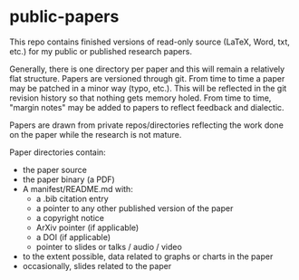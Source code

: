 # public-papers

This repo contains finished versions of read-only source (LaTeX, Word, txt, etc.) 
for my public or published research papers.

Generally, there is one directory per paper and this will remain a relatively flat
structure. Papers are versioned through git. From time to time a paper may be patched
in a minor way (typo, etc.). This will be reflected in the git revision history so
that nothing gets memory holed. From time to time, "margin notes" may be added to 
papers to reflect feedback and dialectic.

Papers are drawn from private repos/directories reflecting the work done on the paper
while the research is not mature.

Paper directories contain:

- the paper source
- the paper binary (a PDF)
- A manifest/README.md with:
  - a .bib citation entry
  - a pointer to any other published version of the paper
  - a copyright notice
  - ArXiv pointer (if applicable)
  - a DOI (if applicable)
  - pointer to slides or talks / audio / video
- to the extent possible, data related to graphs or charts in the paper
- occasionally, slides related to the paper

